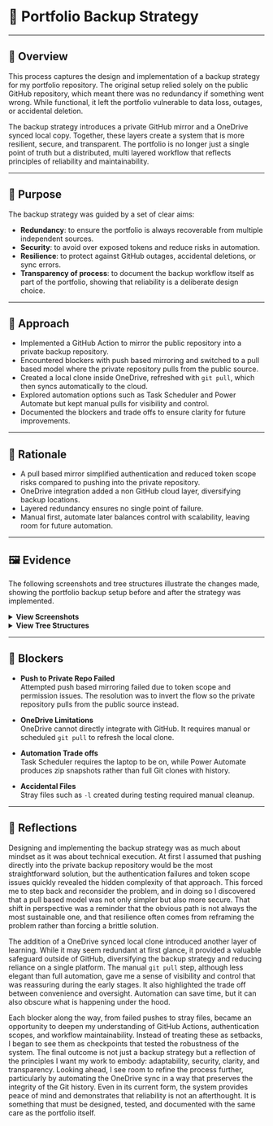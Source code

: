 # 💾 Portfolio Backup Strategy

---

## 📑 Overview
This process captures the design and implementation of a backup strategy for my portfolio repository. The original setup relied solely on the public GitHub repository, which meant there was no redundancy if something went wrong. While functional, it left the portfolio vulnerable to data loss, outages, or accidental deletion.  

The backup strategy introduces a private GitHub mirror and a OneDrive synced local copy. Together, these layers create a system that is more resilient, secure, and transparent. The portfolio is no longer just a single point of truth but a distributed, multi layered workflow that reflects principles of reliability and maintainability.

---

## 📌 Purpose
The backup strategy was guided by a set of clear aims:  

- **Redundancy**: to ensure the portfolio is always recoverable from multiple independent sources.  
- **Security**: to avoid over exposed tokens and reduce risks in automation.  
- **Resilience**: to protect against GitHub outages, accidental deletions, or sync errors.  
- **Transparency of process**: to document the backup workflow itself as part of the portfolio, showing that reliability is a deliberate design choice.  

---

## 📝 Approach
- Implemented a GitHub Action to mirror the public repository into a private backup repository.  
- Encountered blockers with push based mirroring and switched to a pull based model where the private repository pulls from the public source.  
- Created a local clone inside OneDrive, refreshed with `git pull`, which then syncs automatically to the cloud.  
- Explored automation options such as Task Scheduler and Power Automate but kept manual pulls for visibility and control.  
- Documented the blockers and trade offs to ensure clarity for future improvements.  

---

## 🎯 Rationale
- A pull based mirror simplified authentication and reduced token scope risks compared to pushing into the private repository.  
- OneDrive integration added a non GitHub cloud layer, diversifying backup locations.  
- Layered redundancy ensures no single point of failure.  
- Manual first, automate later balances control with scalability, leaving room for future automation.  

---

## 🖼️ Evidence
The following screenshots and tree structures illustrate the changes made, showing the portfolio backup setup before and after the strategy was implemented.  

<details>
<summary><strong>View Screenshots</strong></summary>

| Before | After |
|--------|-------|
| ![Backup – Before](https://raw.githubusercontent.com/musman-uk/portfolio/main/workflow-process/backup-strategy/Backup%20-%20Before.png) | ![Backup – After](https://raw.githubusercontent.com/musman-uk/portfolio/main/workflow-process/backup-strategy/Backup%20-%20After.png) |
| *Single public repository only* | *Public plus Private plus OneDrive layers* |

</details>

<details>
<summary><strong>View Tree Structures</strong></summary>

<pre>
📂 portfolio (before)
└── 📄 Public GitHub Repo (main)
</pre>

<pre>
📂 portfolio (after)
├── 📄 Public GitHub Repo (main)
├── 🔒 Private GitHub Backup Repo (automated pull from public)
└── ☁️ OneDrive Cloud Copy (local clone synced to OneDrive cloud)
</pre>

</details>

---

## 🚧 Blockers
- **Push to Private Repo Failed**  
  Attempted push based mirroring failed due to token scope and permission issues. The resolution was to invert the flow so the private repository pulls from the public source instead.  

- **OneDrive Limitations**  
  OneDrive cannot directly integrate with GitHub. It requires manual or scheduled `git pull` to refresh the local clone.  

- **Automation Trade offs**  
  Task Scheduler requires the laptop to be on, while Power Automate produces zip snapshots rather than full Git clones with history.  

- **Accidental Files**  
  Stray files such as `-l` created during testing required manual cleanup.  

---

## 💭 Reflections
Designing and implementing the backup strategy was as much about mindset as it was about technical execution. At first I assumed that pushing directly into the private backup repository would be the most straightforward solution, but the authentication failures and token scope issues quickly revealed the hidden complexity of that approach. This forced me to step back and reconsider the problem, and in doing so I discovered that a pull based model was not only simpler but also more secure. That shift in perspective was a reminder that the obvious path is not always the most sustainable one, and that resilience often comes from reframing the problem rather than forcing a brittle solution.  

The addition of a OneDrive synced local clone introduced another layer of learning. While it may seem redundant at first glance, it provided a valuable safeguard outside of GitHub, diversifying the backup strategy and reducing reliance on a single platform. The manual `git pull` step, although less elegant than full automation, gave me a sense of visibility and control that was reassuring during the early stages. It also highlighted the trade off between convenience and oversight. Automation can save time, but it can also obscure what is happening under the hood.  

Each blocker along the way, from failed pushes to stray files, became an opportunity to deepen my understanding of GitHub Actions, authentication scopes, and workflow maintainability. Instead of treating these as setbacks, I began to see them as checkpoints that tested the robustness of the system. The final outcome is not just a backup strategy but a reflection of the principles I want my work to embody: adaptability, security, clarity, and transparency. Looking ahead, I see room to refine the process further, particularly by automating the OneDrive sync in a way that preserves the integrity of the Git history. Even in its current form, the system provides peace of mind and demonstrates that reliability is not an afterthought. It is something that must be designed, tested, and documented with the same care as the portfolio itself.

